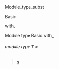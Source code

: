 Module_type_subst

Basic

with_

Module type Basic.with_

<a id="module-type-T"></a>

###### module type T =

> [s](Module_type_subst.module-type-s.md)
